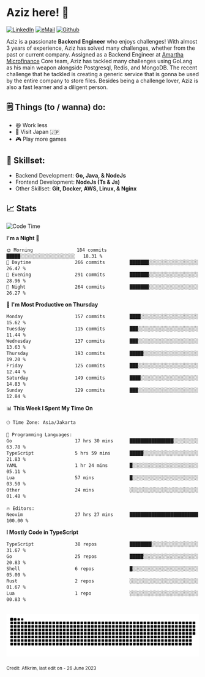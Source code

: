 # Aziz here! 👋

[![LinkedIn](https://img.shields.io/static/v1?message=afikrim&logo=linkedin&label=&color=0077B5&logoColor=white&labelColor=&style=for-the-badge)](https://www.linkedin.com/in/afikrim)
[![eMail](https://img.shields.io/static/v1?message=afikrim10@gmail.com&logo=gmail&label=&color=D14836&logoColor=white&labelColor=&style=for-the-badge)](mailto:afikrim10@gmail.com)
[![Github](https://komarev.com/ghpvc/?username=afikrim&label=Visitors&style=for-the-badge)](https://www.github.com/afikrim)

<!--Introduction-->
Aziz is a passionate **Backend Engineer** who enjoys challenges! With almost 3 years of experience, Aziz has solved many challenges, whether from the past or current company. Assigned as a Backend Engineer at [Amartha Microfinance](https://amartha.com) Core team, Aziz has tackled many challenges using GoLang as his main weapon alongside Postgresql, Redis, and MongoDB. The recent challenge that he tackled is creating a generic service that is gonna be used by the entire company to store files. Besides being a challenge lover, Aziz is also a fast learner and a diligent person.

<!--Things TODO-->
## 🗒️ Things (to / wanna) do:

- 😆 Work less
- 🚀 Visit Japan 🇯🇵
- 🎮 Play more games

<!--Skillset-->
## 🏅 Skillset:

- Backend Development: **Go, Java, & NodeJs**
- Frontend Development: **NodeJs (Ts & Js)**
- Other Skillset: **Git, Docker, AWS, Linux, & Nginx**

## 📈 Stats  

<!--START_SECTION:waka-->
![Code Time](http://img.shields.io/badge/Code%20Time-1%2C510%20hrs%203%20mins-blue)

**I'm a Night 🦉** 

```text
🌞 Morning                184 commits         █████░░░░░░░░░░░░░░░░░░░░   18.31 % 
🌆 Daytime                266 commits         ███████░░░░░░░░░░░░░░░░░░   26.47 % 
🌃 Evening                291 commits         ███████░░░░░░░░░░░░░░░░░░   28.96 % 
🌙 Night                  264 commits         ███████░░░░░░░░░░░░░░░░░░   26.27 % 
```
📅 **I'm Most Productive on Thursday** 

```text
Monday                   157 commits         ████░░░░░░░░░░░░░░░░░░░░░   15.62 % 
Tuesday                  115 commits         ███░░░░░░░░░░░░░░░░░░░░░░   11.44 % 
Wednesday                137 commits         ███░░░░░░░░░░░░░░░░░░░░░░   13.63 % 
Thursday                 193 commits         █████░░░░░░░░░░░░░░░░░░░░   19.20 % 
Friday                   125 commits         ███░░░░░░░░░░░░░░░░░░░░░░   12.44 % 
Saturday                 149 commits         ████░░░░░░░░░░░░░░░░░░░░░   14.83 % 
Sunday                   129 commits         ███░░░░░░░░░░░░░░░░░░░░░░   12.84 % 
```


📊 **This Week I Spent My Time On** 

```text
🕑︎ Time Zone: Asia/Jakarta

💬 Programming Languages: 
Go                       17 hrs 30 mins      ████████████████░░░░░░░░░   63.78 % 
TypeScript               5 hrs 59 mins       █████░░░░░░░░░░░░░░░░░░░░   21.83 % 
YAML                     1 hr 24 mins        █░░░░░░░░░░░░░░░░░░░░░░░░   05.11 % 
Lua                      57 mins             █░░░░░░░░░░░░░░░░░░░░░░░░   03.50 % 
Other                    24 mins             ░░░░░░░░░░░░░░░░░░░░░░░░░   01.48 % 

🔥 Editors: 
Neovim                   27 hrs 27 mins      █████████████████████████   100.00 % 
```

**I Mostly Code in TypeScript** 

```text
TypeScript               38 repos            ████████░░░░░░░░░░░░░░░░░   31.67 % 
Go                       25 repos            █████░░░░░░░░░░░░░░░░░░░░   20.83 % 
Shell                    6 repos             █░░░░░░░░░░░░░░░░░░░░░░░░   05.00 % 
Rust                     2 repos             ░░░░░░░░░░░░░░░░░░░░░░░░░   01.67 % 
Lua                      1 repo              ░░░░░░░░░░░░░░░░░░░░░░░░░   00.83 % 
```




<!--END_SECTION:waka-->


<br clear="both">

<div align="center">
  <img src="https://raw.githubusercontent.com/afikrim/afikrim/output/snake.svg" alt="Snake animation" />
</div>


<sub>Credit: Afikrim, last edit on - 26 June 2023</sub>
